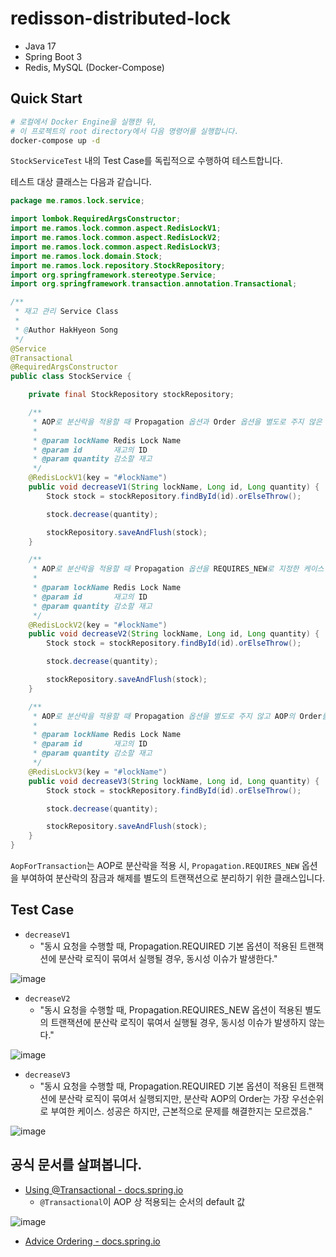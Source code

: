 # redisson-distributed-lock
- Java 17
- Spring Boot 3
- Redis, MySQL (Docker-Compose)

## Quick Start
```bash
# 로컬에서 Docker Engine을 실행한 뒤,
# 이 프로젝트의 root directory에서 다음 명령어를 실행합니다.
docker-compose up -d
```

`StockServiceTest` 내의 Test Case를 독립적으로 수행하여 테스트합니다.

테스트 대상 클래스는 다음과 같습니다.

```java
package me.ramos.lock.service;

import lombok.RequiredArgsConstructor;
import me.ramos.lock.common.aspect.RedisLockV1;
import me.ramos.lock.common.aspect.RedisLockV2;
import me.ramos.lock.common.aspect.RedisLockV3;
import me.ramos.lock.domain.Stock;
import me.ramos.lock.repository.StockRepository;
import org.springframework.stereotype.Service;
import org.springframework.transaction.annotation.Transactional;

/**
 * 재고 관리 Service Class
 *
 * @Author HakHyeon Song
 */
@Service
@Transactional
@RequiredArgsConstructor
public class StockService {

    private final StockRepository stockRepository;

    /**
     * AOP로 분산락을 적용할 때 Propagation 옵션과 Order 옵션을 별도로 주지 않은 케이스
     *
     * @param lockName Redis Lock Name
     * @param id       재고의 ID
     * @param quantity 감소할 재고
     */
    @RedisLockV1(key = "#lockName")
    public void decreaseV1(String lockName, Long id, Long quantity) {
        Stock stock = stockRepository.findById(id).orElseThrow();

        stock.decrease(quantity);

        stockRepository.saveAndFlush(stock);
    }

    /**
     * AOP로 분산락을 적용할 때 Propagation 옵션을 REQUIRES_NEW로 지정한 케이스 (AOP의 Order 부여 X)
     *
     * @param lockName Redis Lock Name
     * @param id       재고의 ID
     * @param quantity 감소할 재고
     */
    @RedisLockV2(key = "#lockName")
    public void decreaseV2(String lockName, Long id, Long quantity) {
        Stock stock = stockRepository.findById(id).orElseThrow();

        stock.decrease(quantity);

        stockRepository.saveAndFlush(stock);
    }

    /**
     * AOP로 분산락을 적용할 때 Propagation 옵션을 별도로 주지 않고 AOP의 Order를 가장 빠르게 부여한 케이스
     *
     * @param lockName Redis Lock Name
     * @param id       재고의 ID
     * @param quantity 감소할 재고
     */
    @RedisLockV3(key = "#lockName")
    public void decreaseV3(String lockName, Long id, Long quantity) {
        Stock stock = stockRepository.findById(id).orElseThrow();

        stock.decrease(quantity);

        stockRepository.saveAndFlush(stock);
    }
}
```

`AopForTransaction`는 AOP로 분산락을 적용 시, `Propagation.REQUIRES_NEW` 옵션을 부여하여 분산락의 잠금과 해제를 별도의 트랜잭션으로 분리하기 위한 클래스입니다.

## Test Case
- `decreaseV1`
  - "동시 요청을 수행할 때, Propagation.REQUIRED 기본 옵션이 적용된 트랜잭션에 분산락 로직이 묶여서 실행될 경우, 동시성 이슈가 발생한다."

![image](https://github.com/alanhakhyeonsong/redisson-distributed-lock/assets/60968342/d38a8d17-0362-4425-b5c1-062c3e472610)

- `decreaseV2`
  - "동시 요청을 수행할 때, Propagation.REQUIRES_NEW 옵션이 적용된 별도의 트랜잭션에 분산락 로직이 묶여서 실행될 경우, 동시성 이슈가 발생하지 않는다."

![image](https://github.com/alanhakhyeonsong/redisson-distributed-lock/assets/60968342/dc9e9203-06ab-4073-a463-c21b288297e4)

- `decreaseV3`
  - "동시 요청을 수행할 때, Propagation.REQUIRED 기본 옵션이 적용된 트랜잭션에 분산락 로직이 묶여서 실행되지만, 분산락 AOP의 Order는 가장 우선순위로 부여한 케이스. 성공은 하지만, 근본적으로 문제를 해결한지는 모르겠음."

![image](https://github.com/alanhakhyeonsong/redisson-distributed-lock/assets/60968342/efb03dd3-059d-4018-8465-b19719892f6a)

## 공식 문서를 살펴봅니다.
- [Using @Transactional - docs.spring.io](https://docs.spring.io/spring-framework/reference/data-access/transaction/declarative/annotations.html)
  - `@Transactional`이 AOP 상 적용되는 순서의 default 값

![image](https://github.com/alanhakhyeonsong/redisson-distributed-lock/assets/60968342/5c4b5529-3db0-45da-b155-b5ab4fe8699d)

- [Advice Ordering - docs.spring.io](https://docs.spring.io/spring-framework/reference/core/aop/ataspectj/advice.html#aop-ataspectj-advice-ordering)